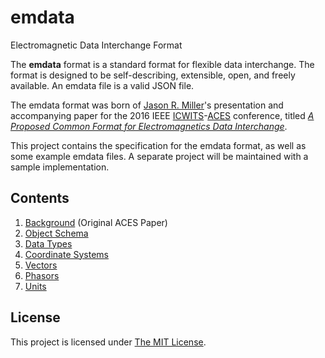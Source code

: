 # emdata
Electromagnetic Data Interchange Format

The **emdata** format is a standard format for flexible data interchange. The format is designed to be self-describing, extensible, open, and freely available. An emdata file is a valid JSON file.

The emdata format was born of [Jason R. Miller][9]'s presentation and accompanying paper for the 2016 IEEE [ICWITS][11]-[ACES][10] conference, titled *[A Proposed Common Format for Electromagnetics Data Interchange][1]*.

This project contains the specification for the emdata format, as well as some example emdata files. A separate project will be maintained with a sample implementation.

## Contents
1. [Background][1] (Original ACES Paper)
1. [Object Schema][2]
1. [Data Types][3]
1. [Coordinate Systems][4]
1. [Vectors][5]
1. [Phasors][6]
1. [Units][7]

## License
This project is licensed under [The MIT License][8].

[1]:original_paper.md
[2]:object_schema.md
[3]:data_types.md
[4]:coordinate_systems.md
[5]:vectors.md
[6]:phasors.md
[7]:units.md
[8]:LICENSE
[9]:https://goo.gl/24F3OA
[10]:http://www.aces-society.org/
[11]:http://www.ieeeaps.org/